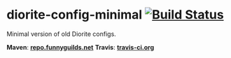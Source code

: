 # diorite-config-minimal [![Build Status](https://travis-ci.org/FunnyGuilds/diorite-config-minimal.svg?branch=master)](https://travis-ci.org/FunnyGuilds/diorite-config-minimal)
Minimal version of old Diorite configs.

**Maven**: [**repo.funnyguilds.net**](http://repo.funnyguilds.net)
**Travis**: [**travis-ci.org**](http://travis-ci.org/FunnyGuilds/diorite-config-minimal)  
  
